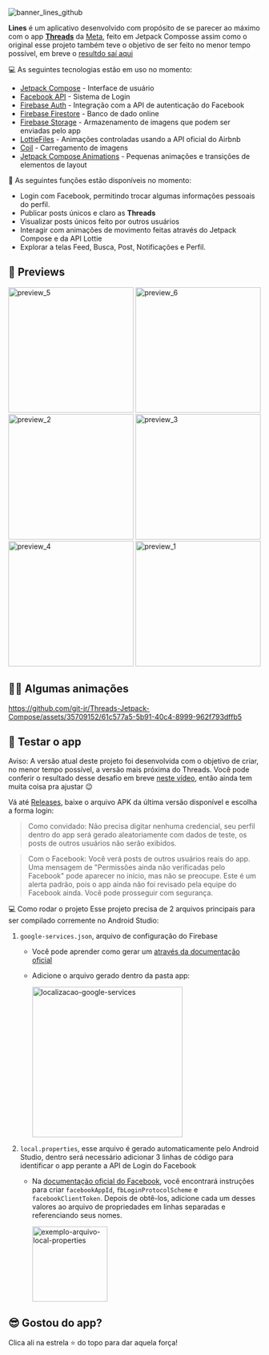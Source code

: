 ![banner_lines_github](https://github.com/git-jr/Threads-Jetpack-Compose/assets/35709152/7c6b3484-e87a-4f20-ad93-14239a88927c)

**Lines** é um aplicativo desenvolvido com propósito de se parecer ao máximo com o app [**Threads**][threads-net] da [Meta][meta], feito em Jetpack Composse assim como o original esse projeto também teve o objetivo de ser feito no menor tempo possível, em breve o [resultdo saí aqui][video-recriando-threads]

💻 As seguintes tecnologias estão em uso no momento:
- [Jetpack Compose][compose] - Interface de usuário
- [Facebook API][login-facebook] - Sistema de Login
- [Firebase Auth][firebase-auth] - Integração com a API de autenticação do Facebook
- [Firebase Firestore][firebase-firestore] - Banco de dado online
- [Firebase Storage][firebase-storage] - Armazenamento de imagens que podem ser enviadas pelo app
- [LottieFiles][lottie] - Animações controladas usando a API oficial do Airbnb
- [Coil][coil] - Carregamento de imagens
- [Jetpack Compose Animations][compose-animations] - Pequenas animações e transições de elementos de layout

📱 As seguintes funções estão disponíveis no momento:
- Login com Facebook, permitindo trocar algumas informações pessoais do perfil.
- Publicar posts únicos e claro as **Threads**
- Visualizar posts únicos feito por outros usuários
- Interagir com animações de movimento feitas através do Jetpack Compose e da API Lottie
- Explorar a telas Feed, Busca, Post, Notificações e Perfil.

## 🎨 Previews
<img src="https://github.com/git-jr/Threads-Jetpack-Compose/assets/35709152/875865db-2b1c-4e4d-9e74-ecc57481dc17" alt="preview_5" width="250px" />
<img src="https://github.com/git-jr/Threads-Jetpack-Compose/assets/35709152/da46f21d-ed60-4468-b167-eb8441f9c86c" alt="preview_6" width="250px" />
<img src="https://github.com/git-jr/Threads-Jetpack-Compose/assets/35709152/6f229ef8-cc51-4879-8030-1623fceb302d" alt="preview_2" width="250px" />
<img src="https://github.com/git-jr/Threads-Jetpack-Compose/assets/35709152/6d006d9a-86ff-4710-9dd1-b1cafac86e3e" alt="preview_3" width="250px" />
<img src="https://github.com/git-jr/Threads-Jetpack-Compose/assets/35709152/53b7578b-66fc-4f42-9a91-c0a495e3e1b4" alt="preview_4" width="250px" />
<img src="https://github.com/git-jr/Threads-Jetpack-Compose/assets/35709152/0da31c37-7124-4448-9caf-89cc2abdd266" alt="preview_1" width="250px" />




## 🏃‍♂️ Algumas animações
https://github.com/git-jr/Threads-Jetpack-Compose/assets/35709152/61c577a5-5b91-40c4-8999-962f793dffb5



## 📲 Testar o app
Aviso: A versão atual deste projeto foi desenvolvida com o objetivo de criar, no menor tempo possível, a versão mais próxima do Threads. Você pode conferir o resultado desse desafio em breve [neste vídeo][video-recriando-threads], então ainda tem muita coisa pra ajustar 😉

Vá até [Releases][releases], baixe o arquivo APK da última versão disponível e escolha a forma login:
> Como convidado: Não precisa digitar nenhuma credencial, seu perfil dentro do app será gerado aleatoriamente com dados de teste, os posts de outros usuários não serão exibidos.

> Com o Facebook: Você verá posts de outros usuários reais do app. Uma mensagem de "Permissões ainda não verificadas pelo Facebook" pode aparecer no início, mas não se preocupe. Este é um alerta padrão, pois o app ainda não foi revisado pela equipe do Facebook ainda. Você pode prosseguir com segurança.



💻 Como rodar o projeto
Esse projeto precisa de 2 arquivos principais para ser compilado corremente no Android Studio:

1. `google-services.json`, arquivo de configuração do Firebase 
   - Você pode aprender como gerar um [através da documentação oficial][tutorial-firebase]
   - Adicione o arquivo gerado dentro da pasta app:
   
      <img src="https://github.com/git-jr/Threads-Jetpack-Compose/assets/35709152/22df4f85-451d-4b31-b666-a49533393f4d" alt="localizacao-google-services" width="300px" />
   

2. `local.properties`, esse arquivo é gerado automaticamente pelo Android Studio, dentro será necessário adicionar 3 linhas de código para identificar o app perante a API de Login do Facebook
    -  Na [documentação oficial do Facebook][tutorial-facebook-login-api], você encontrará instruções para criar `facebookAppId`, `fbLoginProtocolScheme` e `facebookClientToken`. Depois de obtê-los, adicione cada um desses valores ao arquivo de propriedades em linhas separadas e referenciando seus nomes.

        <img src="https://github.com/git-jr/Threads-Jetpack-Compose/assets/35709152/2cc7d3f2-3526-4466-8398-1810fca437da" alt="exemplo-arquivo-local-properties" height="150px" />

## 😎 Gostou do app?
Clica ali na estrela ⭐ do topo para dar aquela força!

[compose]: https://developer.android.com/jetpack/compose
[threads-net]: https://www.threads.net/
[meta]: https://about.meta.com/
[login-facebook]: https://developers.facebook.com/docs/facebook-login
[lottie]: https://airbnb.io/lottie

[firebase-auth]: https://firebase.google.com/docs/auth
[firebase-storage]: https://firebase.google.com/docs/storage
[firebase-firestore]: https://firebase.google.com/docs/firestore

[coil]: https://coil-kt.github.io/coil/compose/
[compose-animations]: https://developer.android.com/jetpack/compose/animation

[releases]:https://github.com/git-jr/Threads-Jetpack-Compose/releases

[tutorial-firebase]: https://firebase.google.com/docs/android/setup?hl=pt-br#create-firebase-project
[tutorial-facebook-login-api]: https://developers.facebook.com/docs/facebook-login/android

[video-recriando-threads]: https://youtu.be/Kr4Kn0ewnIw
